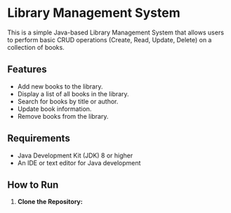 # Library Management System

This is a simple Java-based Library Management System that allows users to perform basic CRUD operations (Create, Read, Update, Delete) on a collection of books.

## Features

- Add new books to the library.
- Display a list of all books in the library.
- Search for books by title or author.
- Update book information.
- Remove books from the library.

## Requirements

- Java Development Kit (JDK) 8 or higher
- An IDE or text editor for Java development

## How to Run

1. **Clone the Repository:**
